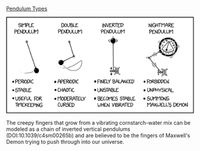 [Pendulum Types](https://xkcd.com/2924)

![Pendulum Types](./random_comic.png)

The creepy fingers that grow from a vibrating cornstarch-water mix can be modeled as a chain of inverted vertical pendulums (DOI:10.1039/c4sm00265b) and are believed to be the fingers of Maxwell's Demon trying to push through into our universe.

